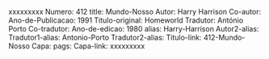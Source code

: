 xxxxxxxxx
Numero: 412
title: Mundo-Nosso
Autor: Harry Harrison
Co-autor: 
Ano-de-Publicacao: 1991
Titulo-original: Homeworld
Tradutor: António Porto
Co-tradutor: 
Ano-de-edicao: 1980
alias: Harry-Harrison
Autor2-alias: 
Tradutor1-alias: Antonio-Porto
Tradutor2-alias: 
Titulo-link: 412-Mundo-Nosso
Capa: 
pags: 
Capa-link: 
xxxxxxxxx